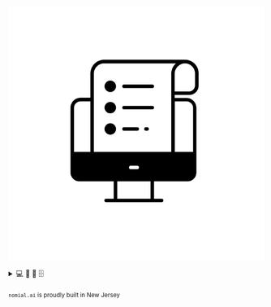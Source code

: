 ![img](noun-database-2246478_small.png)
<details closed>
  <summary>💻 📑 🧬 🗄️</summary>
  <p>List of things to do</p>
  <ol>
    <li>Have coffee ☕</li>
    <li>Set up Gitlab and/or Github</li>
    <li>Write abstract</li>
  </ol>
</details>


<sub> `nomial.ai` is proudly built in New Jersey <!-- The Garden State --> <sub>

<!--
Our most beautiful days: we haven’t seen yet.
Nazım Hikmet
-->
